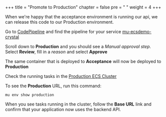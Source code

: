 +++
title = "Promote to Production"
chapter = false
pre = "<i class='fa fa-hand-o-right'></i> "
weight = 4
+++

When we're happy that the acceptance environment is running our api,
we can release this code to our Production environment.

Go to [CodePipeline](https://console.aws.amazon.com/codepipeline/home?region=us-east-1#/dashboard)
and find the pipeline for your service
[mu-ecsdemo-crystal](https://console.aws.amazon.com/codepipeline/home?region=us-east-1#/view/mu-ecsdemo-crystal)

Scroll down to **Production** and you should see a *Manual approval step*.
Select **Review**, fill in a _reason_ and select **Approve**

The same container that is deployed to **Acceptance** will now be deployed to **Production**

Check the running tasks in the [Production ECS Cluster](https://console.aws.amazon.com/ecs/home?region=us-east-1#/clusters/mu-environment-production/tasks)

To see the **Production** URL, run this command:
```
mu env show production
```
When you see tasks running in the cluster, follow the **Base URL** link and confirm that your application
now uses the backend API.
